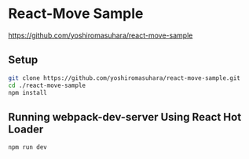 # React-Move Sample

https://github.com/yoshiromasuhara/react-move-sample

## Setup

```sh
git clone https://github.com/yoshiromasuhara/react-move-sample.git
cd ./react-move-sample
npm install
```

## Running webpack-dev-server Using React Hot Loader

```sh
npm run dev
```

